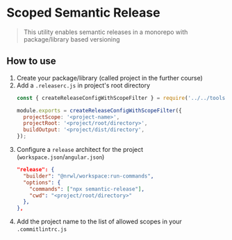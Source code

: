 # Scoped Semantic Release

> This utility enables semantic releases in a monorepo with package/library based versioning

## How to use

1. Create your package/library (called project in the further course)
2. Add a `.releaserc.js` in project's root directory
    ```js
    const { createReleaseConfigWithScopeFilter } = require('../../tools/release');
    
    module.exports = createReleaseConfigWithScopeFilter({
      projectScope: '<project-name>',
      projectRoot: '<project/root/directory>',
      buildOutput: '<project/dist/directory',
    });
    ```
3. Configure a `release` architect for the project (`workspace.json`/`angular.json`)
    ```json
    "release": {
      "builder": "@nrwl/workspace:run-commands",
      "options": {
        "commands": ["npx semantic-release"],
        "cwd": "<project/root/directory>"
      },
    },
    ```
4. Add the project name to the list of allowed scopes in your `.commitlintrc.js`
